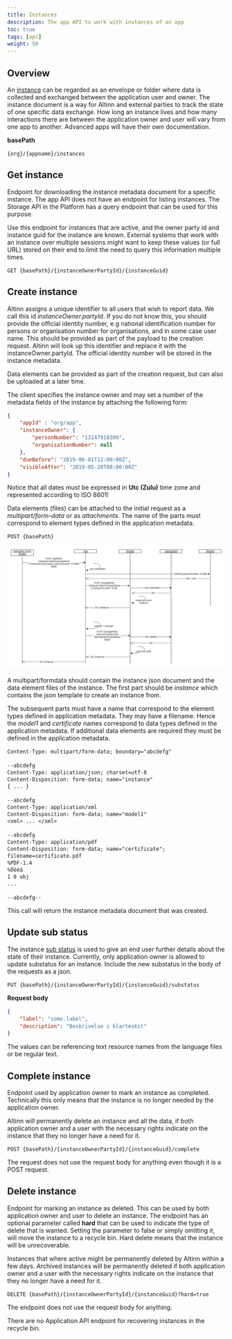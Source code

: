 ```yaml
---
title: Instances
description: The app API to work with instances of an app
toc: true
tags: [api]
weight: 50
---
```


## Overview

An [instance](../../models/instance) can be regarded as an envelope or folder where data is collected and exchanged between the application user and owner. The instance document is a way for Altinn and external parties to track the state of one specific data exchange. How long an instance lives and how many interactions there are between the application owner and user will vary from one app to another. Advanced apps will have their own documentation.

**basePath**
```http
{org}/{appname}/instances
```

## Get instance

Endpoint for downloading the instance metadata document for a specific instance. The app API does not have an endpoint for listing instances. The Storage API in the Platform has a query endpoint that can be used for this purpose.

Use this endpoint for instances that are active, and the owner party id and instance guid for the instance are known. External systems that work with an instance over multiple sessions might want to keep these values (or full URL) stored on their end to limit the need to query this information multiple times.

```http
GET {basePath}/{instanceOwnerPartyId}/{instanceGuid}
```

## Create instance

Altinn assigns a unique identifier to all users that wish to report data. We call this id *instanceOwner.partyId*. 
If you do not know this, you should provide the official identity number, e.g national identification number for persons or organisation number for organisations,
and in some case user name. This should be provided as part of the payload to the creation request.
Altinn will look up this identifier and replace it with the instanceOwner.partyId. The official identity number will be stored in the instance metadata.

Data elements can be provided as part of the creation request, but can also be uploaded at a later time.

The client specifies the instance owner and may set a number of the metadata fields of the instance by attaching the following form:

```json
{
    "appId" : "org/app",
    "instanceOwner": {
        "personNumber": "12247918309",
        "organisationNumber": null
    },
    "dueBefore": "2019-06-01T12:00:00Z",
    "visibleAfter": "2019-05-20T00:00:00Z"
}
```

Notice that all dates must be expressed in **Utc (Zulu)** time zone and represented according to ISO 8601!

Data elements (files) can be attached to the initial request as a *multipart/form-data* or as *attachments*.
The name of the parts must correspond to element types defined in the application metadata. 

```http
POST {basePath}
```

![Flow chart for instantiation](instantiate-for-an-instance-owner.png "Instantiate for instance owner")

A multipart/formdata should contain the instance json document and the data element files of the instance.
The first part should be *instance* which contains the json template to create an instance from.

The subsequent parts must have a name that correspond to the element types defined in application metadata.
They may have a filename. Hence the *model1* and *certificate* names correspond to data types defined in the application metadata.
If additional data elements are required they must be defined in the application metadata.

```http {linenos=false,hl_lines=[5,10,15]}
Content-Type: multipart/form-data; boundary="abcdefg"

--abcdefg
Content-Type: application/json; charset=utf-8
Content-Disposition: form-data; name="instance"
{ ... }

--abcdefg
Content-Type: application/xml
Content-Disposition: form-data; name="model1"
<xml> ... </xml>

--abcdefg
Content-Type: application/pdf
Content-Disposition: form-data; name="certificate"; filename=certificate.pdf
%PDF-1.4
%Óëéá
1 0 obj
...

--abcdefg--
```

This call will return the instance metadata document that was created. 

## Update sub status

The instance [sub status](https://altinn.github.io/docs/altinn-studio/app-creation/instance/#substatus) is used to give an end user further details about the state of their instance. Currently, only application owner is allowed to update substatus for an instance. Include the new substatus in the body of the requests as a json.

```http
PUT {basePath}/{instanceOwnerPartyId}/{instanceGuid}/substatus
```

**Request body**
```json
{
    "label": "some.label",
    "description": "Beskrivelse i klarteskst"
}
```
The values can be referencing text resource names from the language files or be regular text.

## Complete instance

Endpoint used by application owner to mark an instance as completed. Technically this only means that the instance is no longer needed by the application owner. 

Altinn will permanently delete an instance and all the data, if both application owner and a user with the necessary rights indicate on the instance that they no longer have a need for it.

```http
POST {basePath}/{instanceOwnerPartyId}/{instanceGuid}/complete
```

The request does not use the request body for anything even though it is a POST request.


## Delete instance

Endpoint for marking an instance as deleted. This can be used by both application owner and user to delete an instance. The endpoint has an optional parameter called **hard** that can be used to indicate the type of delete that is wanted. Setting the parameter to false or simply omitting it, will move the instance to a recycle bin. Hard delete means that the instance will be unrecoverable. 

Instances that where active might be permanently deleted by Altinn within a few days. Archived instances will be permanently deleted if both application owner and a user with the necessary rights indicate on the instance that they no longer have a need for it.

```http
DELETE {basePath}/{instanceOwnerPartyId}/{instanceGuid}?hard=true
```

The endpoint does not use the request body for anything. 

There are no Application API endpoint for recovering instances in the recycle bin.

